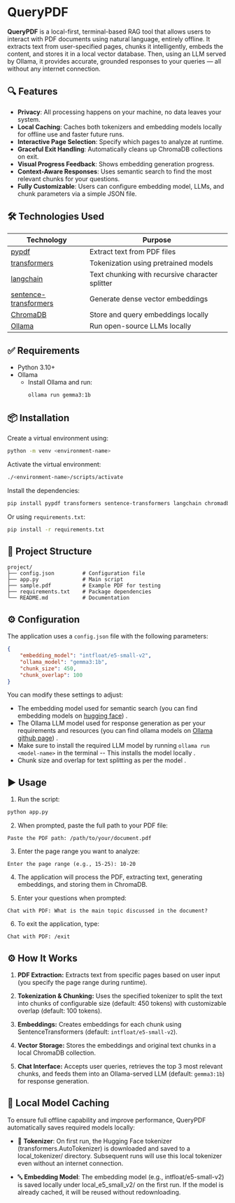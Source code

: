 # QueryPDF

**QueryPDF** is a local-first, terminal-based RAG tool that allows users to interact with PDF documents using natural language, entirely offline. It extracts text from user-specified pages, chunks it intelligently, embeds the content, and stores it in a local vector database. Then, using an LLM served by Ollama, it provides accurate, grounded responses to your queries — all without any internet connection.

## 🔍 Features

- **Privacy**: All processing happens on your machine, no data leaves your system.
- **Local Caching**: Caches both tokenizers and embedding models locally for offline use and faster future runs.
- **Interactive Page Selection**: Specify which pages to analyze at runtime.
- **Graceful Exit Handling**: Automatically cleans up ChromaDB collections on exit.
- **Visual Progress Feedback**: Shows embedding generation progress.
- **Context-Aware Responses**: Uses semantic search to find the most relevant chunks for your questions.
- **Fully Customizable**: Users can configure embedding model, LLMs, and chunk parameters via a simple JSON file.

## 🛠️ Technologies Used

| Technology | Purpose |
|------------|---------|
| [pypdf](https://pypi.org/project/pypdf/) | Extract text from PDF files |
| [transformers](https://huggingface.co/docs/transformers/index) | Tokenization using pretrained models |
| [langchain](https://python.langchain.com/docs/introduction/) | Text chunking with recursive character splitter |
| [sentence-transformers](https://www.sbert.net/) | Generate dense vector embeddings |
| [ChromaDB](https://www.trychroma.com/) | Store and query embeddings locally |
| [Ollama](https://ollama.com/) | Run open-source LLMs locally |

## ✅ Requirements

* Python 3.10+
* Ollama  
  - Install Ollama and run:  
    ```bash
    ollama run gemma3:1b
    ```

## 📦 Installation

Create a virtual environment using:

```bash
python -m venv <environment-name>
```
Activate the virtual environment:

```bash
./<environment-name>/scripts/activate
```
Install the dependencies:

```bash
pip install pypdf transformers sentence-transformers langchain chromadb ollama colorama yaspin
```

Or using `requirements.txt`:

```bash
pip install -r requirements.txt
```

## 📂 Project Structure

```
project/
├── config.json         # Configuration file
├── app.py              # Main script
├── sample.pdf          # Example PDF for testing
├── requirements.txt    # Package dependencies
└── README.md           # Documentation
```

## ⚙️ Configuration

The application uses a `config.json` file with the following parameters:

```json
{
    "embedding_model": "intfloat/e5-small-v2",
    "ollama_model": "gemma3:1b",
    "chunk_size": 450,
    "chunk_overlap": 100
}
```

You can modify these settings to adjust:
- The embedding model used for semantic search (you can find embedding models on [hugging face](https://huggingface.co/)) .
- The Ollama LLM model used for response generation as per your requirements and resources (you can find ollama models on [Ollama github page](https://github.com/ollama/ollama)) .
- Make sure to install the required LLM model by running ```ollama run <model-name>``` in the terminal -- This installs the model locally .
- Chunk size and overlap for text splitting as per the model .


## ▶️ Usage

1. Run the script:

```bash
python app.py
```

2. When prompted, paste the full path to your PDF file:

```
Paste the PDF path: /path/to/your/document.pdf
```

3. Enter the page range you want to analyze:

```
Enter the page range (e.g., 15-25): 10-20
```

4. The application will process the PDF, extracting text, generating embeddings, and storing them in ChromaDB.

5. Enter your questions when prompted:

```
Chat with PDF: What is the main topic discussed in the document?
```

6. To exit the application, type:

```
Chat with PDF: /exit
```

## ⚙️ How It Works

1. **PDF Extraction:** Extracts text from specific pages based on user input (you specify the page range during runtime).

2. **Tokenization & Chunking:** Uses the specified tokenizer to split the text into chunks of configurable size (default: 450 tokens) with customizable overlap (default: 100 tokens).

3. **Embeddings:** Creates embeddings for each chunk using SentenceTransformers (default: `intfloat/e5-small-v2`).

4. **Vector Storage:** Stores the embeddings and original text chunks in a local ChromaDB collection.

5. **Chat Interface:** Accepts user queries, retrieves the top 3 most relevant chunks, and feeds them into an Ollama-served LLM (default: `gemma3:1b`) for response generation.

## 📁 Local Model Caching
To ensure full offline capability and improve performance, QueryPDF automatically saves required models locally:

- 🧠 **Tokenizer**: On first run, the Hugging Face tokenizer (transformers.AutoTokenizer) is downloaded and saved to a local_tokenizer/ directory. Subsequent runs will use this local tokenizer even without an internet connection.

- 🔤 **Embedding Model**: The embedding model (e.g., intfloat/e5-small-v2) is saved locally under local_e5_small_v2/ on the first run. If the model is already cached, it will be reused without redownloading.
